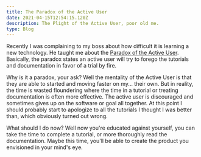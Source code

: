 ```yaml
---
title: The Paradox of the Active User
date: 2021-04-15T12:54:15.120Z
description: The Plight of the Active User, poor old me.
type: Blog
---
```

Recently I was complaining to my boss about how difficult it is learning a new technology. He taught me about the [Paradox of the Active User](https://www.nngroup.com/articles/paradox-of-the-active-user/). Basically, the paradox states an active user will try to forego the tutorials and documentation in favor of a trial by fire. 

Why is it a paradox, your ask? Well the mentality of the Active User is that they are able to started and moving faster on my... their own. But in reality, the time is wasted floundering where the time in a tutorial or treating documentation is often more effective. The active user is discouraged and sometimes gives up on the software or goal all together. At this point I should probably start to apologize to all the tutorials I thought I was better than, which obviously turned out wrong.

What should I do now? Well now you're educated against yourself, you can take the time to complete a tutorial, or more thoroughly read the documentation. Maybe this time, you'll be able to create the product you envisioned in your mind's eye.